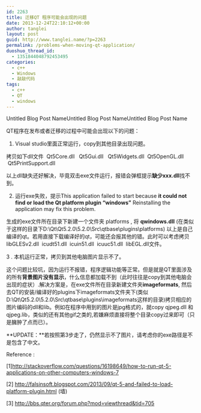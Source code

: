 ```yaml
---
id: 2263
title: 迁移QT 程序可能会出现的问题
date: 2013-12-24T22:10:12+00:00
author: tanglei
layout: post
guid: http://www.tanglei.name/?p=2263
permalink: /problems-when-moving-qt-application/
duoshuo_thread_id:
  - 1351844048792453495
categories:
  - c++
  - Windows
  - 敲敲代码
tags:
  - c++
  - QT
  - windows
---
```

Untitled Blog Post NameUntitled Blog Post NameUntitled Blog Post Name

QT程序在发布或者迁移的过程中可能会出现以下的问题：

1. Visual studio里面正常运行，copy到其他目录出现问题。

拷贝如下dll文件  Qt5Core.dll   Qt5Gui.dll   Qt5Widgets.dll  Qt5OpenGL.dll  Qt5PrintSupport.dll

以上dll缺失还好解决，毕竟双击exe文件运行，报错会弹框提示**缺少xxx.dll**找不到。

2. 运行exe失败，提示This application failed to start because **it could not find or load the Qt platform plugin &#8220;windows&#8221;** Reinstalling the application may fix this problem.

生成的exe文件所在目录下新建一个文件夹 platforms , 将 **qwindows.dll** (在类似于这样的目录下D:\Qt\Qt5.2.0\5.2.0\Src\qtbase\plugins\platforms) 以上是自己编译的qt。若用直接下载编译好的qt，可能还会报其他的错。此时可以考虑拷贝libGLESv2.dll  icudt51.dll  icuin51.dll  icuuc51.dll  libEGL.dll文件。

3 . 本机运行正常，拷贝到其他电脑图片显示不了。

这个问题比较坑，因为运行不报错，程序逻辑功能等正常。但是就是QT里面涉及的所有**背景图片没有显示**，什么信息都加载不到（此时往往是copy到其他电脑会出现的症状）.解决方案是，在exe文件所在目录新建文件夹**imageformats**, 然后去QT的安装/编译好的plugins下imageformats文件夹下(类似D:\Qt\Qt5.2.0\5.2.0\Src\qtbase\plugins\imageformats这样的目录)拷贝相应的图片编码的dll和lib。例如在程序中用到的图片是jpg格式的，就copy qjpeg.dll 和qjpeg.lib，类似的还有其他gif之类的,若嫌麻烦直接将整个目录copy过来即可（只是臃肿了点而已）。

**UPDATE：**若按照第3步走了，仍然显示不了图片，请考虑你的exe路径是不是包含了中文。

Reference :

[1]http://stackoverflow.com/questions/16198649/how-to-run-qt-5-applications-on-other-computers-windows-7

[2] http://falsinsoft.blogspot.com/2013/09/qt-5-and-failed-to-load-platform-plugin.html (墙)

[3] http://bbs.qter.org/forum.php?mod=viewthread&tid=705
